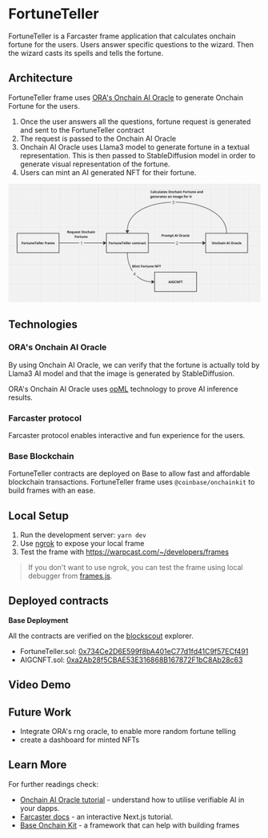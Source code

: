 # FortuneTeller
FortuneTeller is a Farcaster frame application that calculates onchain fortune for the users. Users answer specific questions to the wizard. Then the wizard casts its spells and tells the fortune.

## Architecture
FortuneTeller frame uses [ORA's Onchain AI Oracle](https://docs.ora.io/doc/oao-onchain-ai-oracle/introduction) to generate Onchain Fortune for the users. 

1. Once the user answers all the questions, fortune request is generated and sent to the FortuneTeller contract
2. The request is passed to the Onchain AI Oracle
3. Onchain AI Oracle uses Llama3 model to generate fortune in a textual representation. This is then passed to StableDiffusion model in order to generate visual representation of the fortune.
4. Users can mint an AI generated NFT for their fortune.

![alt text](image.png)

## Technologies
### ORA's Onchain AI Oracle
By using Onchain AI Oracle, we can verify that the fortune is actually told by Llama3 AI model and that the image is generated by StableDiffusion.

ORA's Onchain AI Oracle uses [opML](https://docs.ora.io/doc/technology/proving-frameworks-zkml-opml-opp-ai/opml) technology to prove AI inference results.

### Farcaster protocol
Farcaster protocol enables interactive and fun experience for the users.

### Base Blockchain
FortuneTeller contracts are deployed on Base to allow fast and affordable blockchain transactions. FortuneTeller frame uses `@coinbase/onchainkit` to build frames with an ease.


## Local Setup

1. Run the development server: `yarn dev`
2. Use [ngrok](https://ngrok.com/) to expose your local frame 
3. Test the frame with https://warpcast.com/~/developers/frames

> If you don't want to use ngrok, you can test the frame using local debugger from [frames.js](https://framesjs.org/).

## Deployed contracts
**Base Deployment**

All the contracts are verified on the [blockscout](https://base.blockscout.com/) explorer.
- FortuneTeller.sol: [0x734Ce2D6E599f8bA401eC77d1fd41C9f57ECf491](https://base.blockscout.com/address/0x734Ce2D6E599f8bA401eC77d1fd41C9f57ECf491)
- AIGCNFT.sol: [0xa2Ab28f5CBAE53E316868B167872F1bC8Ab28c63](https://base.blockscout.com/address/0xa2Ab28f5CBAE53E316868B167872F1bC8Ab28c63)

## Video Demo

## Future Work
- Integrate ORA's rng oracle, to enable more random fortune telling
- create a dashboard for minted NFTs

## Learn More

For further readings check:

- [Onchain AI Oracle tutorial](https://docs.ora.io/doc/oao-onchain-ai-oracle/develop-guide/tutorials/interaction-with-oao-tutorial) - understand how to utilise verifiable AI in your dapps.
- [Farcaster docs](https://docs.farcaster.xyz/) - an interactive Next.js tutorial.
- [Base Onchain Kit](https://onchainkit.xyz/) - a framework that can help with building frames
